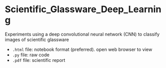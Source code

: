 # Scientific_Glassware_Deep_Learning
Experiments using a deep convolutional neural network (CNN) to classify images of scientific glassware

* `.html` file: notebook format (preferred). open web browser to view
* `.py` file: raw code
* `.pdf` file: scientific report
